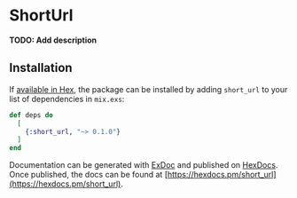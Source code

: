 # ShortUrl

**TODO: Add description**

## Installation

If [available in Hex](https://hex.pm/docs/publish), the package can be installed
by adding `short_url` to your list of dependencies in `mix.exs`:

```elixir
def deps do
  [
    {:short_url, "~> 0.1.0"}
  ]
end
```

Documentation can be generated with [ExDoc](https://github.com/elixir-lang/ex_doc)
and published on [HexDocs](https://hexdocs.pm). Once published, the docs can
be found at [https://hexdocs.pm/short_url](https://hexdocs.pm/short_url).

